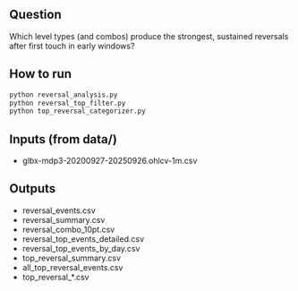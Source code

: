 ## Question
Which level types (and combos) produce the strongest, sustained reversals after first touch in early windows?

## How to run
```bash
python reversal_analysis.py
python reversal_top_filter.py
python top_reversal_categorizer.py
```

## Inputs (from data/)
- glbx-mdp3-20200927-20250926.ohlcv-1m.csv

## Outputs
- reversal_events.csv
- reversal_summary.csv
- reversal_combo_10pt.csv
- reversal_top_events_detailed.csv
- reversal_top_events_by_day.csv
- top_reversal_summary.csv
- all_top_reversal_events.csv
- top_reversal_*.csv






